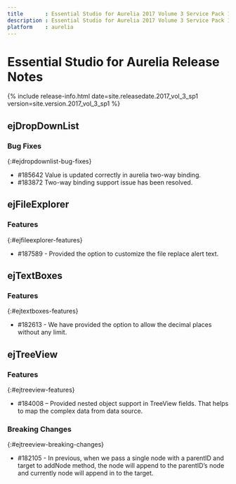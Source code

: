 ```yaml
---
title		: Essential Studio for Aurelia 2017 Volume 3 Service Pack 1 Release Notes
description : Essential Studio for Aurelia 2017 Volume 3 Service Pack 1 Release Notes
platform	: aurelia
---
```


# Essential Studio for Aurelia Release Notes

{% include release-info.html date=site.releasedate.2017_vol_3_sp1 version=site.version.2017_vol_3_sp1 %} 





## ejDropDownList

### Bug Fixes
{:#ejdropdownlist-bug-fixes}

* \#185642 Value is updated correctly in aurelia two-way binding.
* \#183872 Two-way binding support issue has been resolved.
## ejFileExplorer

### Features
{:#ejfileexplorer-features}

* \#187589 - Provided the option to customize the file replace alert text.  

 
## ejTextBoxes

### Features
{:#ejtextboxes-features}

* \#182613 - We have provided the option to allow the decimal places without any limit.

## ejTreeView

### Features
{:#ejtreeview-features}

* \#184008 – Provided nested object support in TreeView fields. That helps to map the complex data from data source.

### Breaking Changes
{:#ejtreeview-breaking-changes}

* \#182105 - In previous, when we pass a single node with a parentID and target to addNode method, the node will append to the parentID’s node and currently node will append in to the target.
